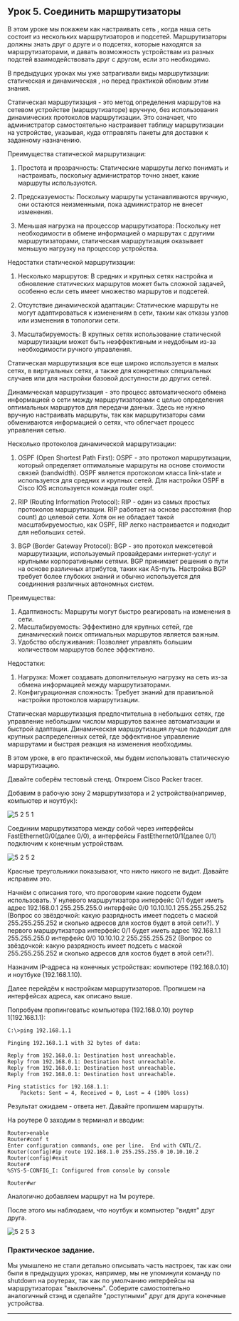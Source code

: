 ## Урок 5. Соединить маршрутизаторы


В этом уроке мы покажем как настраивать сеть , когда наша сеть состоит из нескольких маршрутизаторов и подсетей. Маршрутизаторы должны знать друг о друге и о подсетях, которые находятся за маршрутизаторами, и давать возможность устройствам из разных подстей взаимодействовать друг с другом, если это необходимо.

В предыдущих уроках мы уже затрагивали виды маршрутизации: статическая и динамическая , но перед практикой обновим этим знания.

Статическая маршрутизация - это метод определения маршрутов на сетевом устройстве (маршрутизаторе) вручную, без использования динамических протоколов маршрутизации. Это означает, что администратор самостоятельно настраивает таблицу маршрутизации на устройстве, указывая, куда отправлять пакеты для доставки к заданному назначению.

Преимущества статической маршрутизации:

1. Простота и прозрачность: Статические маршруты легко понимать и настраивать, поскольку администратор точно знает, какие маршруты используются.
   
2. Предсказуемость: Поскольку маршруты устанавливаются вручную, они остаются неизменными, пока администратор не внесет изменения.
   
3. Меньшая нагрузка на процессор маршрутизатора: Поскольку нет необходимости в обмене информацией о маршрутах с другими маршрутизаторами, статическая маршрутизация оказывает меньшую нагрузку на процессор устройства.

Недостатки статической маршрутизации:

1. Несколько маршрутов: В средних и крупных сетях настройка и обновление статических маршрутов может быть сложной задачей, особенно если сеть имеет множество маршрутов и подсетей.
   
2. Отсутствие динамической адаптации: Статические маршруты не могут адаптироваться к изменениям в сети, таким как отказы узлов или изменения в топологии сети.

3. Масштабируемость: В крупных сетях использование статической маршрутизации может быть неэффективным и неудобным из-за необходимости ручного управления.

Статическая маршрутизация все еще широко используется в малых сетях, в виртуальных сетях, а также для конкретных специальных случаев или для настройки базовой доступности до других сетей.


Динамическая маршрутизация - это процесс автоматического обмена информацией о сети между маршрутизаторами с целью определения оптимальных маршрутов для передачи данных. Здесь не нужно вручную настраивать маршруты, так как маршрутизаторы сами обмениваются информацией о сетях, что облегчает процесс управления сетью.

Несколько протоколов динамической маршрутизации:

1. OSPF (Open Shortest Path First):
   OSPF - это протокол маршрутизации, который определяет оптимальные маршруты на основе стоимости связей (bandwidth). OSPF является протоколом класса link-state и используется для средних и крупных сетей. Для настройки OSPF в Cisco IOS используется команда router ospf. 

2. RIP (Routing Information Protocol):
   RIP - один из самых простых протоколов маршрутизации. RIP работает на основе расстояния (hop count) до целевой сети. Хотя он не обладает такой масштабируемостью, как OSPF, RIP легко настраивается и подходит для небольших сетей. 

3. BGP (Border Gateway Protocol):
   BGP - это протокол межсетевой маршрутизации, используемый провайдерами интернет-услуг и крупными корпоративными сетями. BGP принимает решения о пути на основе различных атрибутов, таких как AS-путь. Настройка BGP требует более глубоких знаний и обычно используется для соединения различных автономных систем.


Преимущества:

1. Адаптивность: Маршруты могут быстро реагировать на изменения в сети.
2. Масштабируемость: Эффективно для крупных сетей, где динамический поиск оптимальных маршрутов является важным.
3. Удобство обслуживания: Позволяет управлять большим количеством маршрутов более эффективно.

Недостатки:

1. Нагрузка: Может создавать дополнительную нагрузку на сеть из-за обмена информацией между маршрутизаторами.
2. Конфигурационная сложность: Требует знаний для правильной настройки протоколов маршрутизации.

Статическая маршрутизация предпочтительна в небольших сетях, где управление небольшим числом маршрутов важнее автоматизации и быстрой адаптации. Динамическая маршрутизация лучше подходит для крупных распределенных сетей, где эффективное управление маршрутами и быстрая реакция на изменения необходимы. 

В этом уроке, в его практической, мы будем использовать статическую маршрутизацию.

Давайте соберём тестовый стенд. Откроем Cisco Packer tracer. 

Добавим в рабочую зону 2 маршрутизатора и 2 устройства(например, компьютер и ноутбук):


![5 2 5 1](https://github.com/lexche/Testyp/assets/95694325/65bdd351-78e8-404a-8b14-22dfff54377b)

Соединим маршрутизатора между собой через интерфейсы FastEthernet0/0(далее 0/0), а интерфейсы FastEthernet0/1(далее 0/1) подключим к конечным устройствам.

![5 2 5 2](https://github.com/lexche/Testyp/assets/95694325/34c82d4c-c210-42e5-81f0-3e691059e885)

Красные треугольники показывают, что никто никого не видит. Давайте исправим это.

Начнём с описания того, что проговорим какие подсети будем использовать. У нулевого маршрутизатора интерфейс 0/1 будет иметь адрес 192.168.0.1 255.255.255.0 интерфейс 0/0 10.10.10.1 255.255.255.252 (Вопрос со звёздочкой: какую разрядность имеет подсеть с маской 255.255.255.252 и сколько адресов для хостов будет в этой сети?). У первого маршрутизатора интерфейс 0/1 будет иметь адрес 192.168.1.1 255.255.255.0 интерфейс 0/0 10.10.10.2 255.255.255.252 (Вопрос со звёздочкой: какую разрядность имеет подсеть с маской 255.255.255.252 и сколько адресов для хостов будет в этой сети?). 

Назначим IP-адреса на конечных устройствах: компютере (192.168.0.10) и ноутбуке (192.168.1.10).

Далее перейдём к настройкам маршрутизаторов. Пропишем на интерфейсах адреса, как описано выше.

Попробуем пропинговатьс компьютера (192.168.0.10) роутер 1(192.168.1.1):

```
C:\>ping 192.168.1.1

Pinging 192.168.1.1 with 32 bytes of data:

Reply from 192.168.0.1: Destination host unreachable.
Reply from 192.168.0.1: Destination host unreachable.
Reply from 192.168.0.1: Destination host unreachable.
Reply from 192.168.0.1: Destination host unreachable.

Ping statistics for 192.168.1.1:
    Packets: Sent = 4, Received = 0, Lost = 4 (100% loss)

```

Результат ожидаем - ответа нет. Давайте пропишем маршруты.

На роутере 0 заходим в терминал и вводим:

```
Router>enable 
Router#conf t
Enter configuration commands, one per line.  End with CNTL/Z.
Router(config)#ip route 192.168.1.0 255.255.255.0 10.10.10.2
Router(config)#exit
Router#
%SYS-5-CONFIG_I: Configured from console by console

Router#wr

```

Аналогично добавляем маршрут на 1м роутере.

После этого мы наблюдаем, что ноутбук и компьютер "видят" друг друга.

![5 2 5 3](https://github.com/lexche/Testyp/assets/95694325/aa3c4e7b-c846-48f9-b454-46fb80af4c28)


### Практическое задание.

Мы умышлено не стали детально описывать часть настроек, так как они были в предыдущих уроках, например, мы не упоминули команду no shutdown на роутерах, так как по умолчанию интерфейсы на маршрутизаторах "выключены". Соберите самостоятельно аналогичный стэнд и сделайте "доступными" друг для друга конечные устройства.

---


